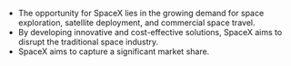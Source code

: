 
- The opportunity for SpaceX lies in the growing demand for space exploration, satellite deployment, and commercial space travel.
- By developing innovative and cost-effective solutions, SpaceX aims to disrupt the traditional space industry.
- SpaceX aims to capture a significant market share.



